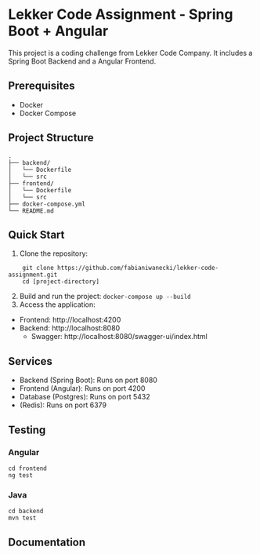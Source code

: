 # Lekker Code Assignment - Spring Boot + Angular

This project is a coding challenge from Lekker Code Company. It includes a Spring Boot Backend and a Angular Frontend.

## Prerequisites

- Docker
- Docker Compose

## Project Structure
```
.
├── backend/
│   └── Dockerfile
│   └── src
├── frontend/
│   └── Dockerfile
│   └── src
├── docker-compose.yml
└── README.md
```

## Quick Start

1. Clone the repository:
```
    git clone https://github.com/fabianiwanecki/lekker-code-assignment.git
    cd [project-directory]
```
2. Build and run the project:
`docker-compose up --build`
3. Access the application:
- Frontend: http://localhost:4200
- Backend: http://localhost:8080
  - Swagger: http://localhost:8080/swagger-ui/index.html

## Services

- Backend (Spring Boot): Runs on port 8080
- Frontend (Angular): Runs on port 4200
- Database (Postgres): Runs on port 5432
- (Redis): Runs on port 6379

## Testing

### Angular
```
cd frontend
ng test
```

### Java
```
cd backend
mvn test
```

## Documentation
